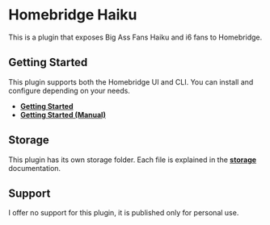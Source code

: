 # Homebridge Haiku

This is a plugin that exposes Big Ass Fans Haiku and i6 fans to Homebridge.

## Getting Started

This plugin supports both the Homebridge UI and CLI. You can install and configure depending on your needs.

-   **[Getting Started](https://github.com/mkellsy/homebridge-haiku/blob/main/docs/ui.md)**
-   **[Getting Started (Manual)](https://github.com/mkellsy/homebridge-haiku/blob/main/docs/cli.md)**

## Storage

This plugin has its own storage folder. Each file is explained in the **[storage](https://github.com/mkellsy/homebridge-haiku/blob/main/docs/storage.md)** documentation.

## Support

I offer no support for this plugin, it is published only for personal use.
